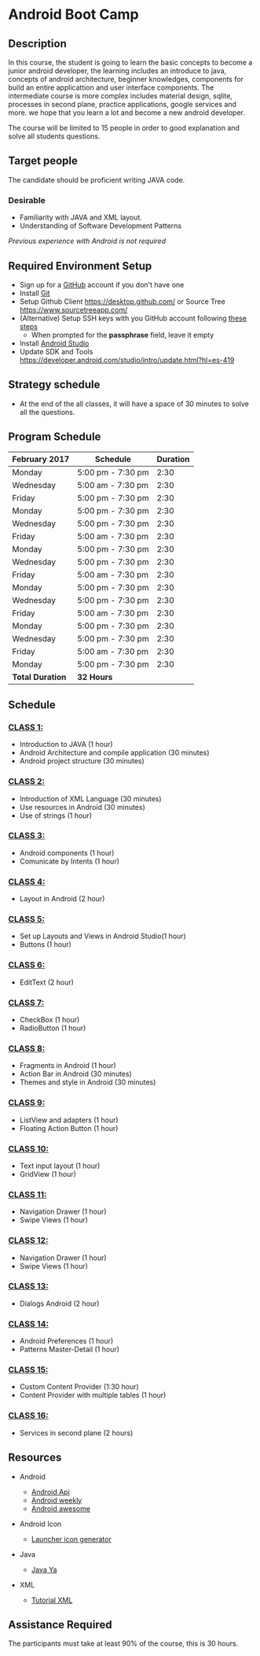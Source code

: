 # Android Boot Camp

## Description

In this course, the student is going to learn the basic concepts to become a junior android developer, the learning includes an introduce to java, concepts of android architecture, beginner knowledges, components for build an entire applicattion and user interface components.  The intermediate course is more complex includes material design, sqlite, processes in second plane, practice applications, google services and more. we hope that you learn a lot and become a new android developer.

The course will be limited to 15 people in order to good explanation and solve all students questions.

## Target people

The candidate should be proficient writing JAVA code.

### Desirable
- Familiarity with JAVA and XML layout.
- Understanding of Software Development Patterns

*Previous experience with Android is not required*

## Required Environment Setup

- Sign up for a [GitHub](http://github.com/) account if you don't have one
- Install [Git](https://git-scm.com/)
- Setup Github Client https://desktop.github.com/  or Source Tree https://www.sourcetreeapp.com/
- (Alternative) Setup SSH keys with you GitHub account following [these steps](https://help.github.com/articles/generating-an-ssh-key/)
  - When prompted for the **passphrase** field, leave it empty
- Install [Android Studio](https://developer.android.com/studio/index.html?hl=es-419)
- Update SDK and Tools https://developer.android.com/studio/intro/update.html?hl=es-419

## Strategy schedule

- At the end of the all classes, it will have a space of 30 minutes to solve all the questions.  

## Program Schedule

February 2017 | Schedule | Duration
---------|----------|---------
Monday  | 5:00 pm - 7:30 pm | 2:30
Wednesday  | 5:00 am - 7:30 pm | 2:30
Friday  |  5:00 pm - 7:30 pm | 2:30
Monday  | 5:00 pm - 7:30 pm | 2:30
Wednesday  | 5:00 pm - 7:30 pm | 2:30
Friday  | 5:00 am - 7:30 pm | 2:30
Monday  | 5:00 pm - 7:30 pm | 2:30
Wednesday  | 5:00 pm - 7:30 pm | 2:30
Friday  | 5:00 am - 7:30 pm | 2:30
Monday  | 5:00 pm - 7:30 pm | 2:30
Wednesday  | 5:00 pm - 7:30 pm | 2:30
Friday  | 5:00 am - 7:30 pm | 2:30
Monday  | 5:00 pm - 7:30 pm | 2:30
Wednesday  | 5:00 pm - 7:30 pm | 2:30
Friday  | 5:00 am - 7:30 pm | 2:30
Monday  | 5:00 pm - 7:30 pm | 2:30
 | **Total Duration** | **32 Hours**

## Schedule 


### [CLASS 1:](https://github.com/alejouribesanchez/android_course/tree/master/class_1) 
- Introduction to JAVA (1 hour)
- Android Architecture and compile application (30 minutes)
- Android project structure (30 minutes)

### [CLASS 2:](https://github.com/alejouribesanchez/android_course/tree/master/class_2)

- Introduction of XML Language (30 minutes)
- Use resources in Android (30 minutes)
- Use of strings (1 hour)

### [CLASS 3:](https://github.com/alejouribesanchez/android_course/tree/master/class_3) 

- Android components  (1 hour)
- Comunicate by Intents  (1 hour)

### [CLASS 4:](https://github.com/alejouribesanchez/android_course/tree/master/class_4) 

- Layout in Android (2 hour)

### [CLASS 5:](https://github.com/alejouribesanchez/android_course/tree/master/class_5) 

- Set up Layouts and Views in Android Studio(1 hour)
- Buttons (1 hour)

### [CLASS 6:](https://github.com/alejouribesanchez/android_course/tree/master/class_6) 

- EditText (2 hour)

### [CLASS 7:](https://github.com/alejouribesanchez/android_course/tree/master/class_7) 

- CheckBox (1 hour)
- RadioButton (1 hour)

### [CLASS 8:](https://github.com/alejouribesanchez/android_course/tree/master/class_8) 

- Fragments in Android (1 hour)
- Action Bar in Android (30 minutes)
- Themes and style in Android (30 minutes)

### [CLASS 9:](https://github.com/alejouribesanchez/android_course/tree/master/class_9) 

- ListView and adapters (1 hour)
- Floating Action Button (1 hour)

### [CLASS 10:](https://github.com/alejouribesanchez/android_course/tree/master/class_10) 

- Text input layout (1 hour)
- GridView (1 hour)

### [CLASS 11:](https://github.com/alejouribesanchez/android_course/tree/master/class_11) 

- Navigation Drawer (1 hour)
- Swipe Views (1 hour)

### [CLASS 12:](https://github.com/alejouribesanchez/android_course/tree/master/class_12) 

- Navigation Drawer (1 hour)
- Swipe Views (1 hour)

### [CLASS 13:](https://github.com/alejouribesanchez/android_course/tree/master/class_13) 

- Dialogs Android (2 hour)

### [CLASS 14:](https://github.com/alejouribesanchez/android_course/tree/master/class_14) 

- Android Preferences (1 hour)
- Patterns Master-Detail (1 hour)

### [CLASS 15:](https://github.com/alejouribesanchez/android_course/tree/master/class_15) 

- Custom Content Provider (1:30 hour)
- Content Provider with multiple tables (1 hour)

### [CLASS 16:](https://github.com/alejouribesanchez/android_course/tree/master/class_16) 

- Services in second plane (2 hours)



## Resources

- Android
  - [Android Api](https://developer.android.com/reference/packages.html)
  - [Android weekly](http://androidweekly.net/)
  - [Android awesome](https://github.com/wasabeef/awesome-android-ui)

- Android Icon
  - [Launcher icon generator](https://romannurik.github.io/AndroidAssetStudio/icons-launcher.html#foreground.type=clipart&foreground.clipart=android&foreground.space.trim=1&foreground.space.pad=0.25&foreColor=rgba(96%2C%20125%2C%20139%2C%200)&backColor=rgb(68%2C%20138%2C%20255)&crop=0&backgroundShape=square&effects=none)

- Java
  - [Java Ya](https://www.tutorialesprogramacionya.com/javaya/)

- XML
  - [Tutorial XML](http://www.desarrolloweb.com/manuales/manual-introduccion-xml.html)

## Assistance Required

The participants must take at least 90% of the course, this is 30 hours.
